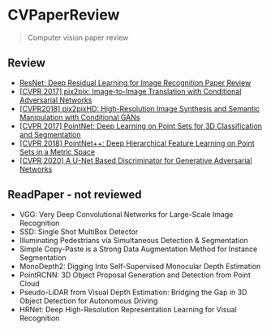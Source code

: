 # CVPaperReview

> Computer vision paper review

## Review
- [ResNet: Deep Residual Learning for Image Recognition Paper Review](papers/ResNet/README.md)
- [\[CVPR 2017\] pix2pix: Image-to-Image Translation with Conditional Adversarial Networks](./papers/pix2pix/README.md)
- [\[CVPR2018\] pix2pixHD: High-Resolution Image Synthesis and Semantic Manipulation with Conditional GANs](./papers/pix2pixHD/README.md)
- [\[CVPR 2017\] PointNet: Deep Learning on Point Sets for 3D Classification and Segmentation](./papers/PointNet/README.md)
- [\[CVPR 2018\] PointNet++: Deep Hierarchical Feature Learning on Point Sets in a Metric Space](./papers/PointNetV2/README.md)
- [\[CVPR 2020\] A U-Net Based Discriminator for Generative Adversarial Networks](./papers/U-Net_Discriminator/README.md)

## ReadPaper - not reviewed
- VGG: Very Deep Convolutional Networks for Large-Scale Image Recognition
- SSD: Single Shot MultiBox Detector
- Illuminating Pedestrians via Simultaneous Detection & Segmentation
- Simple Copy-Paste is a Strong Data Augmentation Method for Instance Segmentation
- MonoDepth2: Digging Into Self-Supervised Monocular Depth Estimation
- PointRCNN: 3D Object Proposal Generation and Detection from Point Cloud
- Pseudo-LiDAR from Visual Depth Estimation: Bridging the Gap in 3D Object Detection for Autonomous Driving
- HRNet: Deep High-Resolution Representation Learning for Visual Recognition

